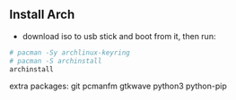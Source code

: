 ## Install Arch

- download iso to usb stick and boot from it, then run:

```bash
# pacman -Sy archlinux-keyring
# pacman -S archinstall
archinstall
```

extra packages: git pcmanfm gtkwave python3 python-pip
